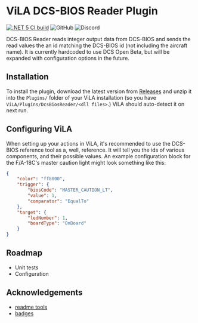 # ViLA DCS-BIOS Reader Plugin

[![.NET 5 CI build](https://github.com/charliefoxtwo/ViLA-DCS-BIOS-Reader/actions/workflows/ci-build.yml/badge.svg?branch=develop)](https://github.com/charliefoxtwo/ViLA-DCS-BIOS-Reader/actions/workflows/ci-build.yml)
![GitHub](https://img.shields.io/github/license/charliefoxtwo/ViLA-DCS-BIOS-Reader?style=flat-square)
![Discord](https://img.shields.io/discord/840762843917582347?style=flat-square)

DCS-BIOS Reader reads integer output data from DCS-BIOS and sends the read values the an id matching the DCS-BIOS id (not including the aircraft name). It is currently hardcoded to use DCS Open Beta, but will be expanded with configuration options in the future.


## Installation

To install the plugin, download the latest version from [Releases](releases) and unzip it into the `Plugins/` folder of your ViLA installation (so you have `ViLA/Plugins/DcsBiosReader/<dll files>`.) ViLA should auto-detect it on next run.


## Configuring ViLA

When setting up your actions in ViLA, it's recommended to use the DCS-BIOS reference tool as a, well, reference. It will tell you the ids of various components, and their possible values. An example configuration block for the F/A-18C's master caution light might look something like this:
```json
{
    "color": "ff8000",
    "trigger": {
        "biosCode": "MASTER_CAUTION_LT",
        "value": 1,
        "comparator": "EqualTo"
    },
    "target": {
        "ledNumber": 1,
        "boardType": "OnBoard"
    }
}
```


## Roadmap

 - Unit tests
 - Configuration


## Acknowledgements

 - [readme tools](https://readme.so)
 - [badges](https://shields.io)